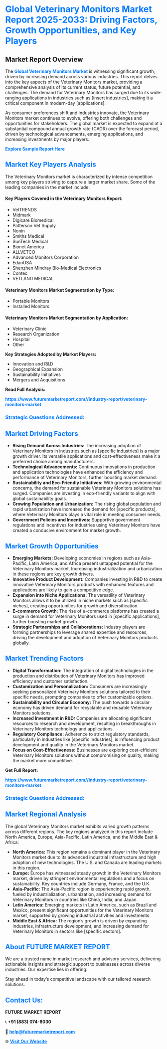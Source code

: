 <h1 style="color: #007BFF;">Global Veterinary Monitors Market Report 2025-2033: Driving Factors, Growth Opportunities, and Key Players</h1>

<section id="overview">
<h2>Market Report Overview</h2>
<p>The <a href="https://www.futuremarketreport.com//industry-report/veterinary-monitors-market" style="color: #007BFF; text-decoration: none;"><strong>Global Veterinary Monitors Market</strong></a> is witnessing significant growth, driven by increasing demand across various industries. This report delves into the key aspects of the Veterinary Monitors market, providing a comprehensive analysis of its current status, future potential, and challenges. The demand for Veterinary Monitors has surged due to its wide-ranging applications in industries such as [insert industries], making it a critical component in modern-day [applications].</p>
<p>As consumer preferences shift and industries innovate, the Veterinary Monitors market continues to evolve, offering both challenges and opportunities for stakeholders. The global market is expected to expand at a substantial compound annual growth rate (CAGR) over the forecast period, driven by technological advancements, emerging applications, and increasing investments by major players.</p>
</section>

<section id="overview">
<p><a href="https://www.futuremarketreport.com//request-sample/reportId=79755" style="color: #007BFF; text-decoration: none;"><strong>Explore Sample Report Here</strong></a></p>
</section>

<section id="key-players">
<h2 style="color: #007BFF;">Market Key Players Analysis</h2>
<p>The Veterinary Monitors market is characterized by intense competition among key players striving to capture a larger market share. Some of the leading companies in the market include:</p>
<h4>Key Players Covered in the Veterinary Monitors Report:</h4>
<ul><li>VetTRENDS</li><li>Midmark</li><li>Digicare Biomedical</li><li>Patterson Vet Supply</li><li>Nonin</li><li>Smiths Medical</li><li>SunTech Medical</li><li>Bionet America</li><li>ALLVETCO</li><li>Advanced Monitors Corporation</li><li>EdanUSA</li><li>Shenzhen Mindray Bio-Medical Electronics</li><li>Contec</li><li>VETLAND MEDICAL</li></ul>
<h4>Veterinary Monitors Market Segmentation by Type:</h4>
<ul><li>Portable Monitors</li><li>Installed Monitors</li></ul>

<h4>Veterinary Monitors Market Segmentation by Application:</h4>
<ul><li>Veterinary Clinic</li><li>Research Organization</li><li>Hospital</li><li>Other</li></ul>
<p><strong>Key Strategies Adopted by Market Players:</strong></p>
<ul>
<li>Innovation and R&D</li>
<li>Geographical Expansion</li>
<li>Sustainability Initiatives</li>
<li>Mergers and Acquisitions</li>
</ul>
</section>

<section>
<p><strong>Read Full Analysis: </strong></p><a href="https://www.futuremarketreport.com//industry-report/veterinary-monitors-market" style="color: #007BFF; text-decoration: none;"><strong>https://www.futuremarketreport.com//industry-report/veterinary-monitors-market</strong></a>
<h3 style="color: #007BFF;">Strategic Questions Addressed:</h3>
</section>

<section id="driving-factors">
<h2 style="color: #007BFF;">Market Driving Factors</h2>
<ul>
<li><strong>Rising Demand Across Industries:</strong> The increasing adoption of Veterinary Monitors in industries such as [specific industries] is a major growth driver. Its versatile applications and cost-effectiveness make it a preferred choice among manufacturers.</li>
<li><strong>Technological Advancements:</strong> Continuous innovations in production and application technologies have enhanced the efficiency and performance of Veterinary Monitors, further boosting market demand.</li>
<li><strong>Sustainability and Eco-Friendly Initiatives:</strong> With growing environmental concerns, the demand for sustainable Veterinary Monitors solutions has surged. Companies are investing in eco-friendly variants to align with global sustainability goals.</li>
<li><strong>Growing Population and Urbanization:</strong> The rising global population and rapid urbanization have increased the demand for [specific products], where Veterinary Monitors plays a vital role in meeting consumer needs.</li>
<li><strong>Government Policies and Incentives:</strong> Supportive government regulations and incentives for industries using Veterinary Monitors have created a conducive environment for market growth.</li>
</ul>
</section>

<section id="growth-opportunities">
<h2 style="color: #007BFF;">Market Growth Opportunities</h2>
<ul>
<li><strong>Emerging Markets:</strong> Developing economies in regions such as Asia-Pacific, Latin America, and Africa present untapped potential for the Veterinary Monitors market. Increasing industrialization and urbanization in these regions are key growth drivers.</li>
<li><strong>Innovative Product Development:</strong> Companies investing in R&D to create innovative Veterinary Monitors products with enhanced features and applications are likely to gain a competitive edge.</li>
<li><strong>Expansion into Niche Applications:</strong> The versatility of Veterinary Monitors allows it to be utilized in niche markets such as [specific niches], creating opportunities for growth and diversification.</li>
<li><strong>E-commerce Growth:</strong> The rise of e-commerce platforms has created a surge in demand for Veterinary Monitors used in [specific applications], further boosting market growth.</li>
<li><strong>Strategic Partnerships and Collaborations:</strong> Industry players are forming partnerships to leverage shared expertise and resources, driving the development and adoption of Veterinary Monitors products globally.</li>
</ul>
</section>

<section id="trending-factors">
<h2 style="color: #007BFF;">Market Trending Factors</h2>
<ul>
<li><strong>Digital Transformation:</strong> The integration of digital technologies in the production and distribution of Veterinary Monitors has improved efficiency and customer satisfaction.</li>
<li><strong>Customization and Personalization:</strong> Consumers are increasingly seeking personalized Veterinary Monitors solutions tailored to their specific needs, prompting companies to offer customizable options.</li>
<li><strong>Sustainability and Circular Economy:</strong> The push towards a circular economy has driven demand for recyclable and reusable Veterinary Monitors solutions.</li>
<li><strong>Increased Investment in R&D:</strong> Companies are allocating significant resources to research and development, resulting in breakthroughs in Veterinary Monitors technology and applications.</li>
<li><strong>Regulatory Compliance:</strong> Adherence to strict regulatory standards, particularly in industries like [specific industries], is influencing product development and quality in the Veterinary Monitors market.</li>
<li><strong>Focus on Cost-Effectiveness:</strong> Businesses are exploring cost-efficient Veterinary Monitors solutions without compromising on quality, making the market more competitive.</li>
</ul>
</section>

<section>
<p><strong>Get Full Report: </strong></p><a href="https://www.futuremarketreport.com//industry-report/veterinary-monitors-market" style="color: #007BFF; text-decoration: none;"><strong>https://www.futuremarketreport.com//industry-report/veterinary-monitors-market</strong></a>
<h3 style="color: #007BFF;">Strategic Questions Addressed:</h3>
</section>


<section id="regional-analysis">
<h2 style="color: #007BFF;">Market Regional Analysis</h2>
<p>The global Veterinary Monitors market exhibits varied growth patterns across different regions. The key regions analyzed in this report include North America, Europe, Asia-Pacific, Latin America, and the Middle East & Africa:</p>
<ul>
<li><strong>North America:</strong> This region remains a dominant player in the Veterinary Monitors market due to its advanced industrial infrastructure and high adoption of new technologies. The U.S. and Canada are leading markets in this region.</li>
<li><strong>Europe:</strong> Europe has witnessed steady growth in the Veterinary Monitors market, driven by stringent environmental regulations and a focus on sustainability. Key countries include Germany, France, and the U.K.</li>
<li><strong>Asia-Pacific:</strong> The Asia-Pacific region is experiencing rapid growth, fueled by industrialization, urbanization, and increasing demand for Veterinary Monitors in countries like China, India, and Japan.</li>
<li><strong>Latin America:</strong> Emerging markets in Latin America, such as Brazil and Mexico, present significant opportunities for the Veterinary Monitors market, supported by growing industrial activities and investments.</li>
<li><strong>Middle East & Africa:</strong> The region’s growth is driven by expanding industries, infrastructure development, and increasing demand for Veterinary Monitors in sectors like [specific sectors].</li>
</ul>
</section>

<footer>
<h2 style="color: #007BFF;">About FUTURE MARKET REPORT</h2>
<p>We are a trusted name in market research and advisory services, delivering actionable insights and strategic support to businesses across diverse industries. Our expertise lies in offering:</p>

<p>Stay ahead in today’s competitive landscape with our tailored research solutions.</p>

<h2 style="color: #007BFF;">Contact Us:</h2>
<p><strong>FUTURE MARKET REPORT</strong></p>
<p>📞 <strong>+91 (883) 074-8030</strong></p>
<p>📧 <strong><a href="mailto:help@futuremarketreport.com" style="color: #007BFF;">help@futuremarketreport.com</a></strong></p>
<p>🌐 <strong><a href="https://www.futuremarketreport.com/" style="color: #007BFF;">Visit Our Website</a></strong></p>
</footer>